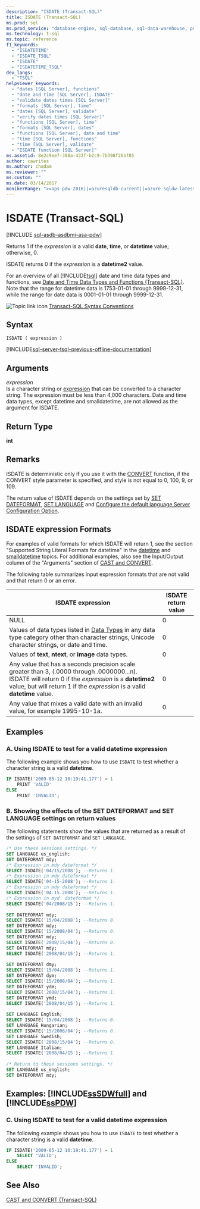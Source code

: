 ```yaml
---
description: "ISDATE (Transact-SQL)"
title: ISDATE (Transact-SQL)
ms.prod: sql
ms.prod_service: "database-engine, sql-database, sql-data-warehouse, pdw"
ms.technology: t-sql
ms.topic: reference
f1_keywords: 
  - "ISDATETIME"
  - "ISDATE_TSQL"
  - "ISDATE"
  - "ISDATETIME_TSQL"
dev_langs: 
  - "TSQL"
helpviewer_keywords: 
  - "dates [SQL Server], functions"
  - "date and time [SQL Server], ISDATE"
  - "validate dates times [SQL Server]"
  - "formats [SQL Server], time"
  - "dates [SQL Server], validate"
  - "verify dates times [SQL Server]"
  - "functions [SQL Server], time"
  - "formats [SQL Server], dates"
  - "functions [SQL Server], date and time"
  - "time [SQL Server], functions"
  - "time [SQL Server], validate"
  - "ISDATE function [SQL Server]"
ms.assetid: 8e2c9ee7-388a-432f-b2c9-7b398f26bf85
author: cawrites
ms.author: chadam
ms.reviewer: ""
ms.custom: ""
ms.date: 03/14/2017
monikerRange: ">=aps-pdw-2016||=azuresqldb-current||=azure-sqldw-latest||>=sql-server-2016||>=sql-server-linux-2017||=azuresqldb-mi-current"
---
```


# ISDATE (Transact-SQL)

[!INCLUDE [sql-asdb-asdbmi-asa-pdw](../../includes/applies-to-version/sql-asdb-asdbmi-asa-pdw.md)]

  Returns 1 if the *expression* is a valid **date**, **time**, or **datetime** value; otherwise, 0.  
  
 ISDATE returns 0 if the *expression* is a **datetime2** value.  
  
 For an overview of all [!INCLUDE[tsql](../../includes/tsql-md.md)] date and time data types and functions, see [Date and Time Data Types and Functions &#40;Transact-SQL&#41;](../../t-sql/functions/date-and-time-data-types-and-functions-transact-sql.md). Note that the range for datetime data is 1753-01-01 through 9999-12-31, while the range for date data is 0001-01-01 through 9999-12-31.  
  
 ![Topic link icon](../../database-engine/configure-windows/media/topic-link.gif "Topic link icon") [Transact-SQL Syntax Conventions](../../t-sql/language-elements/transact-sql-syntax-conventions-transact-sql.md)  
  
## Syntax  
  
```syntaxsql
ISDATE ( expression )
```

[!INCLUDE[sql-server-tsql-previous-offline-documentation](../../includes/sql-server-tsql-previous-offline-documentation.md)]

## Arguments
 *expression*  
 Is a character string or [expression](../../t-sql/language-elements/expressions-transact-sql.md) that can be converted to a character string. The expression must be less than 4,000 characters. Date and time data types, except datetime and smalldatetime, are not allowed as the argument for ISDATE.  
  
## Return Type  
 **int**  
  
## Remarks  
 ISDATE is deterministic only if you use it with the [CONVERT](../../t-sql/functions/cast-and-convert-transact-sql.md) function, if the CONVERT style parameter is specified, and style is not equal to 0, 100, 9, or 109.  
  
 The return value of ISDATE depends on the settings set by [SET DATEFORMAT](../../t-sql/statements/set-dateformat-transact-sql.md), [SET LANGUAGE](../../t-sql/statements/set-language-transact-sql.md) and [Configure the default language Server Configuration Option](../../database-engine/configure-windows/configure-the-default-language-server-configuration-option.md).  
  
## ISDATE expression Formats  
 For examples of valid formats for which ISDATE will return 1, see the section "Supported String Literal Formats for datetime" in the [datetime](../../t-sql/data-types/datetime-transact-sql.md) and [smalldatetime](../../t-sql/data-types/smalldatetime-transact-sql.md) topics. For additional examples, also see the Input/Output column of the "Arguments" section of [CAST and CONVERT](../../t-sql/functions/cast-and-convert-transact-sql.md).  
  
 The following table summarizes input expression formats that are not valid and that return 0 or an error.  
  
|ISDATE expression|ISDATE return value|  
|-----------------------|-------------------------|  
|NULL|0|  
|Values of data types listed in [Data Types](../../t-sql/data-types/data-types-transact-sql.md) in any data type category other than character strings, Unicode character strings, or date and time.|0|  
|Values of **text**, **ntext**, or **image** data types.|0|  
|Any value that has a seconds precision scale greater than 3, (.0000 through .0000000...n). ISDATE will return 0 if the *expression* is a **datetime2** value, but will return 1 if the *expression* is a valid **datetime** value.|0|  
|Any value that mixes a valid date with an invalid value, for example 1995-10-1a.|0|  
  
## Examples  
  
### A. Using ISDATE to test for a valid datetime expression  
 The following example shows you how to use `ISDATE` to test whether a character string is a valid **datetime**.  
  
```sql  
IF ISDATE('2009-05-12 10:19:41.177') = 1  
    PRINT 'VALID'  
ELSE  
    PRINT 'INVALID';  
```  
  
### B. Showing the effects of the SET DATEFORMAT and SET LANGUAGE settings on return values  
 The following statements show the values that are returned as a result of the settings of `SET DATEFORMAT` and `SET LANGUAGE`.  
  
```sql  
/* Use these sessions settings. */  
SET LANGUAGE us_english;  
SET DATEFORMAT mdy;  
/* Expression in mdy dateformat */  
SELECT ISDATE('04/15/2008'); --Returns 1.  
/* Expression in mdy dateformat */  
SELECT ISDATE('04-15-2008'); --Returns 1.   
/* Expression in mdy dateformat */  
SELECT ISDATE('04.15.2008'); --Returns 1.   
/* Expression in myd  dateformat */  
SELECT ISDATE('04/2008/15'); --Returns 1.  
  
SET DATEFORMAT mdy;  
SELECT ISDATE('15/04/2008'); --Returns 0.  
SET DATEFORMAT mdy;  
SELECT ISDATE('15/2008/04'); --Returns 0.  
SET DATEFORMAT mdy;  
SELECT ISDATE('2008/15/04'); --Returns 0.  
SET DATEFORMAT mdy;  
SELECT ISDATE('2008/04/15'); --Returns 1.  
  
SET DATEFORMAT dmy;  
SELECT ISDATE('15/04/2008'); --Returns 1.  
SET DATEFORMAT dym;  
SELECT ISDATE('15/2008/04'); --Returns 1.  
SET DATEFORMAT ydm;  
SELECT ISDATE('2008/15/04'); --Returns 1.  
SET DATEFORMAT ymd;  
SELECT ISDATE('2008/04/15'); --Returns 1.  
  
SET LANGUAGE English;  
SELECT ISDATE('15/04/2008'); --Returns 0.  
SET LANGUAGE Hungarian;  
SELECT ISDATE('15/2008/04'); --Returns 0.  
SET LANGUAGE Swedish;  
SELECT ISDATE('2008/15/04'); --Returns 0.  
SET LANGUAGE Italian;  
SELECT ISDATE('2008/04/15'); --Returns 1.  
  
/* Return to these sessions settings. */  
SET LANGUAGE us_english;  
SET DATEFORMAT mdy;  
```  
  
## Examples: [!INCLUDE[ssSDWfull](../../includes/sssdwfull-md.md)] and [!INCLUDE[ssPDW](../../includes/sspdw-md.md)]  
  
### C. Using ISDATE to test for a valid datetime expression  
 The following example shows you how to use `ISDATE` to test whether a character string is a valid **datetime**.  
  
```sql  
IF ISDATE('2009-05-12 10:19:41.177') = 1  
    SELECT 'VALID';  
ELSE  
    SELECT 'INVALID';  
```  
  
## See Also  
 [CAST and CONVERT &#40;Transact-SQL&#41;](../../t-sql/functions/cast-and-convert-transact-sql.md)
